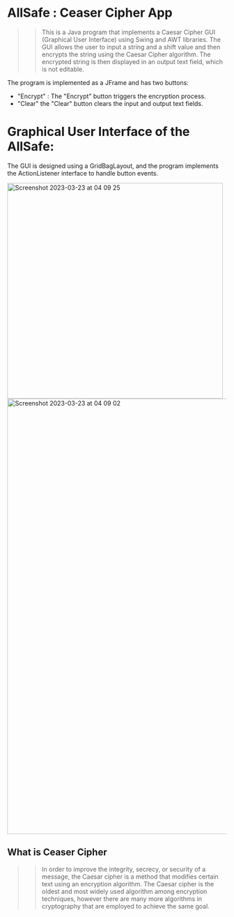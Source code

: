 # AllSafe : Ceaser Cipher App

>>This is a Java program that implements a Caesar Cipher GUI (Graphical User Interface) using Swing and AWT libraries. The GUI allows the user to input a string and a shift value and then encrypts the string using the Caesar Cipher algorithm. The encrypted string is then displayed in an output text field, which is not editable.

The program is implemented as a JFrame and has two buttons:
  - "Encrypt" : The "Encrypt" button triggers the encryption process.
  - "Clear"   the "Clear" button clears the input and output text fields.

# Graphical User Interface of the AllSafe:

The GUI is designed using a GridBagLayout, and the program implements the ActionListener interface to handle button events.

<img width="495" alt="Screenshot 2023-03-23 at 04 09 25" src="https://user-images.githubusercontent.com/42433776/227156013-2afd06d3-9b37-4fa6-bff6-534596aa755c.png">

<img width="1000" alt="Screenshot 2023-03-23 at 04 09 02" src="https://user-images.githubusercontent.com/42433776/227155988-57f4ce59-4748-4a79-b14c-cc2e10b6644b.png">

## What is Ceaser Cipher
>> In order to improve the integrity, secrecy, or security of a message, the Caesar cipher is a method that modifies certain text using an encryption
 algorithm. The Caesar cipher is the oldest and most widely used algorithm among encryption techniques, however there are many more algorithms in cryptography that are employed to achieve the same goal.
